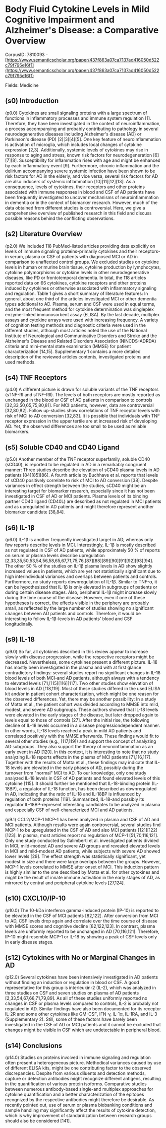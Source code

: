 # Body Fluid Cytokine Levels in Mild Cognitive Impairment and Alzheimer's Disease: a Comparative Overview

CorpusID: 7810093 - [https://www.semanticscholar.org/paper/437f863a07ca7137ad416050d522c79f795e16f1](https://www.semanticscholar.org/paper/437f863a07ca7137ad416050d522c79f795e16f1)

Fields: Medicine

## (s0) Introduction
(p0.0) Cytokines are small signaling proteins with a large spectrum of functions in inflammatory processes and immune system regulation [1]. Therefore, they have been investigated in the context of neuroinflammation, a process accompanying and probably contributing to pathology in several neurodegenerative diseases including Alzheimer's disease (AD) or Parkinson's disease (PD) [2][3][4][5]. One key feature of neuroinflammation is activation of microglia, which includes local changes of cytokine expression [2,3]. Additionally, systemic levels of cytokines may rise in response to aging and stress, known risk factors for neurodegeneration [6][7][8]. Susceptibility for inflammation rises with age and might be enhanced by each inflammatory event [9]. Furthermore, chronic inflammation and the delirium accompanying severe systemic infection have been shown to be risk factors for AD in the elderly, and vice versa, several risk factors for AD are also inducers of systemic inflammation [10][11][12][13]. As a consequence, levels of cytokines, their receptors and other proteins associated with immune responses in blood and CSF of AD patients have been frequently investigated to uncover mechanisms of neuroinflammation in dementia or in the context of biomarker research. However, much of the data obtained from different studies is controversial. Here, we give a comprehensive overview of published research in this field and discuss possible reasons behind the conflicting observations.
## (s2) Literature Overview
(p2.0) We included 118 PubMed-listed articles providing data explicitly on levels of immune signaling proteins-primarily cytokines and their receptors-in serum, plasma or CSF of patients with diagnosed MCI or AD in comparison to unaffected control groups. We excluded studies on cytokine levels in human or murine brain tissue, cytokine production by lymphocytes, cytokine polymorphisms or cytokine levels in other neurodegenerative diseases, like PD or frontotemporal dementia. In total, the 118 articles reported data on 66 cytokines, cytokine receptors and other proteins induced by cytokines or otherwise associated with inflammatory signaling and regulation. Table 1 gives a short summary of literature features: In general, about one third of the articles investigated MCI or other dementia types additional to AD. Plasma, serum and CSF were used in equal terms, and the most frequent method for cytokine determination was singleplex enzyme-linked immunosorbent assay (ELISA). By the last decade, multiplex assays and cytokine arrays were used with increasing frequency. A variety of cognition testing methods and diagnostic criteria were used in the different studies, although most articles noted the use of the National Institute of Neurological and Communicative Disorders and Stroke and the Alzheimer's Disease and Related Disorders Association (NINCDS-ADRDA) criteria and mini-mental state examination (MMSE) for patient characterization [14,15]. Supplementary 1 contains a more detailed description of the reviewed articles contents, investigated proteins and used methods.
## (s4) TNF Receptors
(p4.0) A different picture is drawn for soluble variants of the TNF receptors (sTNF-RI and sTNF-RII). The levels of both receptors are mostly reported as unchanged in the blood or CSF of AD patients in comparison to controls [32,33,50,65,75,80,81]. For MCI patients, however, data are controversial [32,80,82]. Follow up-studies show correlations of TNF receptor levels with risk of MCI to AD conversion [32,83]. It is possible that individuals with TNF receptor expression in the upper tertile are at increased risk of developing AD. Yet, the observed differences are too small to be used as reliable biomarkers.
## (s5) Soluble CD40 and CD40 Ligand
(p5.0) Another member of the TNF receptor superfamily, soluble CD40 (sCD40), is reported to be regulated in AD in a remarkably congruent manner: Three studies describe the elevation of sCD40 plasma levels in AD patients [84][85][86]. A fourth article by Buchhave et al. reports that levels of sCD40 positively correlate to risk of MCI to AD conversion [38]. Despite variances in effect strength between the studies, sCD40 might be an interesting target for biomarker research, especially since it has not been investigated in CSF of AD or MCI patients. Plasma levels of its binding partner CD40 ligand (CD40L) are described as not regulated in MCI patients and as upregulated in AD patients and might therefore represent another biomarker candidate [38,84].
## (s6) IL-1β
(p6.0) IL-1β is another frequently investigated target in AD, whereas only few reports describe levels in MCI. Interestingly, IL-1β is mostly described as not regulated in CSF of AD patients, while approximately 50 % of reports on serum or plasma levels describe upregulation [2,33,35,50,53,54,56,58,65,67,71,75,76,[87][88][89][90][91][92][93][94]. The other 50 % of the studies on IL-1β plasma levels in AD show slightly increased values in patients, which are yet not statistically significant due to high interindividual variances and overlaps between patients and controls. Furthermore, no study reports downregulation of IL-1β. Similar to TNF-α, it can be hypothesized that IL-1β is only elevated in subgroups of patients or during certain disease stages. Also, peripheral IL-1β might increase slowly during the time course of the disease. However, even if one of these hypotheses is correct, the effects visible in the periphery are probably small, as reflected by the large number of studies showing no significant changes between AD patients and controls. Therefore, it would be interesting to follow IL-1β-levels in AD patients' blood and CSF longitudinally.
## (s9) IL-18
(p9.0) So far, all cytokines described in this review appear to increase slowly with disease progression, while the respective receptors might be decreased. Nevertheless, some cytokines present a different picture. IL-18 has mostly been investigated in the plasma and with at first glance contradictory findings: several studies report no significant changes in IL-18 blood levels of both MCI-and AD patients, although always with a tendency to elevated levels [71,[115][116][117]. Two other studies show elevation of blood levels in AD [118,119]. Most of these studies differed in the used ELISA kit and/or in patient cohort characterization, which might be one reason for the observed differences. Yet, there may be another possibility: In a study of Motta et al., the patient cohort was divided according to MMSE into mild, modest, and severe AD subgroups. These authors showed that IL-18 levels were elevated in the early stages of the disease, but later dropped again to levels equal to those of controls [27]. After the initial rise, the following decline of IL-18 levels occurred in a disease progressiondependent manner. In other words, IL-18 levels reached a peak in mild AD patients and correlated positively with the MMSE afterwards. These findings would fit to several other studies (e.g., [117,119]) and support the concept of analyzing AD subgroups. They also support the theory of neuroinflammation as an early event in AD [120]. In this context, it is interesting to note that no study analyzing IL-18 reports effects in the plasma of MCI patients [71,116,117]. Together with the results of Motta et al., these findings may indicate that IL-18 levels are elevated in the early phases of AD, possibly during the turnover from "normal" MCI to AD. To our knowledge, only one study analyzed IL-18 levels in CSF of AD patients and found elevated levels of this cytokine [115]. It should further be mentioned that IL-18-binding protein (IL-18BP), a regulator of IL-18 function, has been described as downregulated in AD, indicating that the ratio of IL-18 and IL-18BP is influenced by regulation of both proteins [119]. Summarized, IL-18-and possibly its regulator IL-18BP-represent interesting candidates to be analyzed in plasma and especially CSF of well-characterized MCI and AD patients.

(p9.1) CCL2/MCP-1 MCP-1 has been analyzed in plasma and CSF of AD and MCI patients. Although results were again controversial, several studies find MCP-1 to be upregulated in the CSF of AD and also MCI patients [121][122][123]. In plasma, most articles report no regulation of MCP-1 [51,70,116,121]. Only one study conducted by Galimberti et al. investigated patients divided in MCI, mild-modest AD and severe AD groups and revealed elevated levels in MCI and mild-modest AD patients, while subjects with severe AD showed lower levels [29]. The effect strength was statistically significant, yet modest in size and there were large overlaps between the groups. However, MCP-1 levels correlated to MMSE after onset of MCI. This induction pattern is highly similar to the one described by Motta et al. for other cytokines and might be the result of innate immune activation in the early stages of AD, as mirrored by central and peripheral cytokine levels [27,124].
## (s10) CXCL10/IP-10
(p10.0) The 10-kDa interferon gamma-induced protein (IP-10) is reported to be elevated in the CSF of MCI patients [82,122]. After conversion from MCI to AD, CSF levels drop again and correlate over the time course of disease with MMSE scores and cognitive decline [82,122,123]. In contrast, plasma levels are uniformly reported to be unchanged in AD [70,116,121]. Therefore, IP-10 might resemble MCP-1 or IL-18 by showing a peak of CSF levels only in early disease stages.
## (s12) Cytokines with No or Marginal Changes in AD
(p12.0) Several cytokines have been intensively investigated in AD patients without finding an induction or regulation in blood or CSF. A good representative for this group is interleukin-2 (IL-2), which was analyzed in three studies on CSF and seven studies on plasma of AD patients [2,33,54,67,68,71,79,89]. As all of these studies uniformly reported no changes in CSF or plasma levels compared to controls, IL-2 is probably not regulated in AD. Similar findings have also been documented for its receptor IL-2R and some other cytokines like GM-CSF, IFN-γ, IL-1α, IL-1RA, and IL-3 (Supplementary 2). Still, some of these factors have barely been investigated in the CSF of AD or MCI patients and it cannot be excluded that changes might be visible in CSF which are undetectable in peripheral blood.
## (s14) Conclusions
(p14.0) Studies on proteins involved in immune signaling and regulation often present a heterogeneous picture. Methodical variances caused by use of different ELISA kits, might be one contributing factor to the observed discrepancies. Despite from various diluents and detection methods, capture or detection antibodies might recognize different antigens, resulting in the quantification of various protein isoforms. Comparative studies between numerous antibody-based single-and multiplex approaches for cytokine quantification and a better characterization of the epitopes recognized by the respective antibodies might therefore be desirable. As recently pointed out, use of serum or plasma biobanking conditions and sample handling may significantly affect the results of cytokine detection, which is why improvement of standardization between research groups should also be considered [141].
